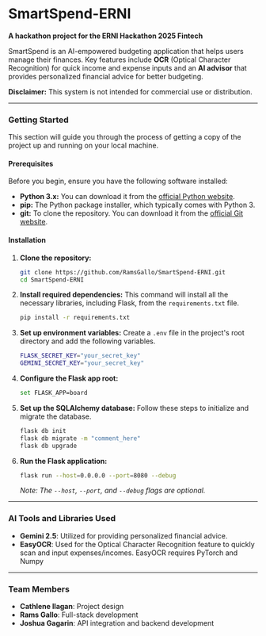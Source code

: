 # SmartSpend-ERNI

**A hackathon project for the ERNI Hackathon 2025 Fintech**

SmartSpend is an AI-empowered budgeting application that helps users manage their finances. Key features include **OCR** (Optical Character Recognition) for quick income and expense inputs and an **AI advisor** that provides personalized financial advice for better budgeting.

**Disclaimer:** This system is not intended for commercial use or distribution.

---

### **Getting Started**

This section will guide you through the process of getting a copy of the project up and running on your local machine.

#### **Prerequisites**

Before you begin, ensure you have the following software installed:

* **Python 3.x:** You can download it from the [official Python website](https://www.python.org/downloads/).
* **pip:** The Python package installer, which typically comes with Python 3.
* **git:** To clone the repository. You can download it from the [official Git website](https://git-scm.com/downloads/).

#### **Installation**

1.  **Clone the repository:**
    ```bash
    git clone https://github.com/RamsGallo/SmartSpend-ERNI.git
    cd SmartSpend-ERNI
    ```

2.  **Install required dependencies:**
    This command will install all the necessary libraries, including Flask, from the `requirements.txt` file.
    ```bash
    pip install -r requirements.txt
    ```

3.  **Set up environment variables:**
    Create a `.env` file in the project's root directory and add the following variables.
    ```bash
    FLASK_SECRET_KEY="your_secret_key"
    GEMINI_SECRET_KEY="your_secret_key"
    ```

4.  **Configure the Flask app root:**
    ```bash
    set FLASK_APP=board
    ```

5.  **Set up the SQLAlchemy database:**
    Follow these steps to initialize and migrate the database.
    ```bash
    flask db init
    flask db migrate -m "comment_here"
    flask db upgrade
    ```

6.  **Run the Flask application:**
    ```bash
    flask run --host=0.0.0.0 --port=8080 --debug
    ```
    _Note: The `--host`, `--port`, and `--debug` flags are optional._

---

### **AI Tools and Libraries Used**

* **Gemini 2.5**: Utilized for providing personalized financial advice.
* **EasyOCR**: Used for the Optical Character Recognition feature to quickly scan and input expenses/incomes. EasyOCR requires PyTorch and Numpy

---

### **Team Members**

* **Cathlene Ilagan**: Project design
* **Rams Gallo**: Full-stack development
* **Joshua Gagarin**: API integration and backend development
